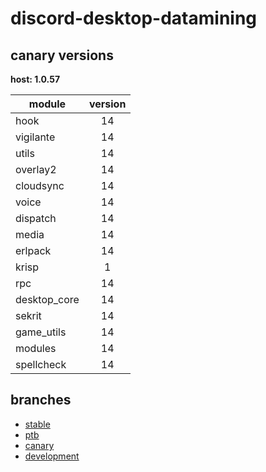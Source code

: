# discord-desktop-datamining

## canary versions

**host: 1.0.57**

| module | version |
| ------ | :-----: |
| hook | 14 |
| vigilante | 14 |
| utils | 14 |
| overlay2 | 14 |
| cloudsync | 14 |
| voice | 14 |
| dispatch | 14 |
| media | 14 |
| erlpack | 14 |
| krisp | 1 |
| rpc | 14 |
| desktop_core | 14 |
| sekrit | 14 |
| game_utils | 14 |
| modules | 14 |
| spellcheck | 14 |

## branches

- [stable](https://github.com/OpenAsar/discord-desktop-datamining/tree/stable)
- [ptb](https://github.com/OpenAsar/discord-desktop-datamining/tree/ptb)
- [canary](https://github.com/OpenAsar/discord-desktop-datamining/tree/canary)
- [development](https://github.com/OpenAsar/discord-desktop-datamining/tree/development)
